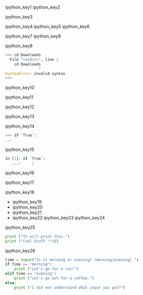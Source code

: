 ipython_key1
ipython_key2



ipython_key3


ipython_key4
ipython_key5
ipython_key6



ipython_key7
ipython_key8


ipython_key9


```python
>>> cd Downloads
  File "<stdin>", line 1
    cd Downloads
               ^
SyntaxError: invalid syntax
>>> 
```
ipython_key10


ipython_key11


ipython_key12


ipython_key13


ipython_key14
```python
>>> if `True`:
... 
```
ipython_key15


```python
In [1]: if `True`:
   ...:     |
```
ipython_key16


ipython_key17



ipython_key18
- ipython_key19
- ipython_key20
- ipython_key21
- ipython_key22
ipython_key23
ipython_key24


ipython_key25
```python
print ("It will print this.")
print ("Cool Stuff "*10)
```
ipython_key26
```python
time = input("Is it morning or evening? (morning/evening) ")
if time == "morning":
    print ("Let's go for a run!")
elif time == "evening":
    print ("Let's go out for a coffee.")
else:
    print ("I did not understand what input you put?")
```
